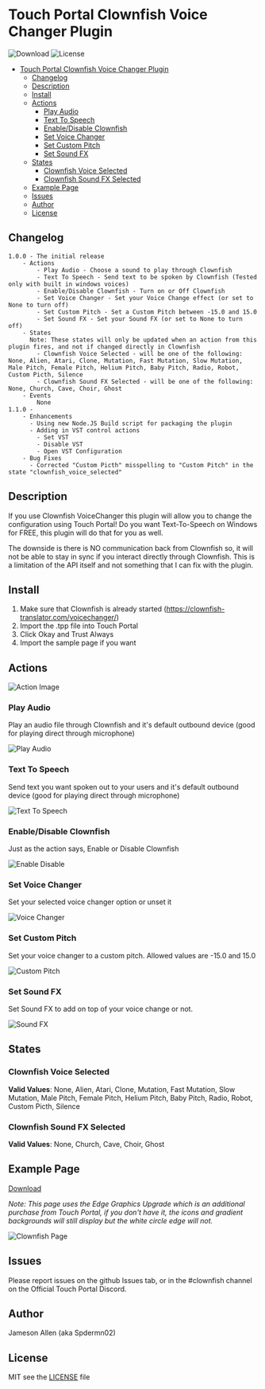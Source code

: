 # Touch Portal Clownfish Voice Changer Plugin

![Download](https://img.shields.io/github/downloads/spdermn02/TouchPortal_Clownfish_VoiceChanger_Plugin/total?style=plastic)
![License](https://img.shields.io/github/license/spdermn02/TouchPortal_Clownfish_VoiceChanger_Plugin?style=plastic)

- [Touch Portal Clownfish Voice Changer Plugin](#touch-portal-clownfish-voice-changer-plugin)
  - [Changelog](#changelog)
  - [Description](#description)
  - [Install](#install)
  - [Actions](#actions)
    - [Play Audio](#play-audio)
    - [Text To Speech](#text-to-speech)
    - [Enable/Disable Clownfish](#enabledisable-clownfish)
    - [Set Voice Changer](#set-voice-changer)
    - [Set Custom Pitch](#set-custom-pitch)
    - [Set Sound FX](#set-sound-fx)
  - [States](#states)
    - [Clownfish Voice Selected](#clownfish-voice-selected)
    - [Clownfish Sound FX Selected](#clownfish-sound-fx-selected)
  - [Example Page](#example-page)
  - [Issues](#issues)
  - [Author](#author)
  - [License](#license)

## Changelog
```
1.0.0 - The initial release
    - Actions
        - Play Audio - Choose a sound to play through Clownfish
        - Text To Speech - Send text to be spoken by Clownfish (Tested only with built in windows voices)
        - Enable/Disable Clownfish - Turn on or Off Clownfish
        - Set Voice Changer - Set your Voice Change effect (or set to None to turn off)
        - Set Custom Pitch - Set a Custom Pitch between -15.0 and 15.0
        - Set Sound FX - Set your Sound FX (or set to None to turn off)
    - States
      Note: These states will only be updated when an action from this plugin fires, and not if changed directly in Clownfish
        - Clownfish Voice Selected - will be one of the following: None, Alien, Atari, Clone, Mutation, Fast Mutation, Slow Mutation, Male Pitch, Female Pitch, Helium Pitch, Baby Pitch, Radio, Robot, Custom Picth, Silence
        - Clownfish Sound FX Selected - will be one of the following: None, Church, Cave, Choir, Ghost
    - Events
        None
1.1.0 -
    - Enhancements
      - Using new Node.JS Build script for packaging the plugin
      - Adding in VST control actions
        - Set VST
        - Disable VST
        - Open VST Configuration
    - Bug Fixes
      - Corrected "Custom Picth" misspelling to "Custom Pitch" in the state "clownfish_voice_selected"
```

## Description
If you use Clownfish VoiceChanger this plugin will allow you to change the configuration using Touch Portal! 
Do you want Text-To-Speech on Windows for FREE, this plugin will do that for you as well.

The downside is there is NO communication back from Clownfish so, it will not be able to stay in sync if you interact directly through Clownfish.  This is a limitation of the API itself and not something that I can fix with the plugin.

## Install

1. Make sure that Clownfish is already started (https://clownfish-translator.com/voicechanger/)
2. Import the .tpp file into Touch Portal
3. Click Okay and Trust Always
4. Import the sample page if you want

## Actions

![Action Image](resources/images/TPClownfish-Actions.png)

### Play Audio

Play an audio file through Clownfish and it's default outbound device (good for playing direct through microphone)

![Play Audio](resources/images/TPClownfish-PlayAudio.png)

### Text To Speech

Send text you want spoken out to your users and it's default outbound device (good for playing direct through microphone)

![Text To Speech](resources/images/TPClownfish-TextToSpeech.png)

### Enable/Disable Clownfish

Just as the action says, Enable or Disable Clownfish

![Enable Disable](resources/images/TPClownfish-EnableDisable.png)

### Set Voice Changer

Set your selected voice changer option or unset it

![Voice Changer](resources/images/TPClownfish-VoiceChange.png)

### Set Custom Pitch

Set your voice changer to a custom pitch. Allowed values are -15.0 and 15.0

![Custom Pitch](resources/images/TPClownfish-CustomPitch.png)
### Set Sound FX

Set Sound FX to add on top of your voice change or not.

![Sound FX](resources/images/TPClownfish-SoundFX.png)

## States

### Clownfish Voice Selected

**Valid Values**: None, Alien, Atari, Clone, Mutation, Fast Mutation, Slow Mutation, Male Pitch, Female Pitch, Helium Pitch, Baby Pitch, Radio, Robot, Custom Picth, Silence
### Clownfish Sound FX Selected

**Valid Values**: None, Church, Cave, Choir, Ghost

## Example Page

[Download](resources/Clownfish-VC-Example.tpz)

*Note: This page uses the Edge Graphics Upgrade which is an additional purchase from Touch Portal, if you don't have it, the icons and gradient backgrounds will still display but the white circle edge will not.*

![Clownfish Page](resources/images/Sample-Page.gif)

## Issues
Please report issues on the github Issues tab, or in the #clownfish channel on the Official Touch Portal Discord.

## Author
Jameson Allen (aka Spdermn02)

## License
MIT see the [LICENSE](LICENSE) file